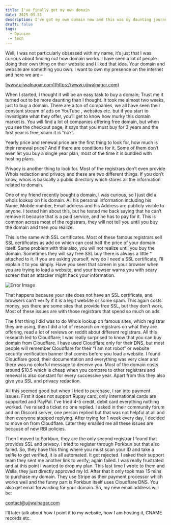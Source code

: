 ```yaml
---
title: I've finally got my own domain
date: 2025-03-31
description: I've got my own domain now and this was my daunting journey to get one.
draft: false
tags:
  - Opinion
  - tech
---
```

Well, I was not particularly obsessed with my name, it’s just that I was curious about finding out how domain works. I have seen a lot of people doing their own thing on their website and I liked that idea. Your domain and website are something you own. I want to own my presence on the internet and here we are – 

[www.ujjwalnagar.com](https://www.ujjwalnagar.com)

When I started, I thought it will be an easy task to buy a domain; Trust me it turned out to be more daunting than I thought. It took me almost two weeks, just to buy a domain. There are a ton of companies, we all have seen their constant stream of ads on YouTube
, websites etc. but if you start to investigate what they offer, you’ll get to know how murky this domain market is. You will find a lot of companies offering free domain, but when you see the checkout page, it says that you must buy for 3 years and the first year is free, scam it is “no?”.

Yearly price and renewal price are the first thing to look for, how much is their renewal price? And if there are conditions for it. Some of them don’t even let you buy a single year plan, most of the time it is bundled with hosting plans.

Privacy is another thing to look for. Most of the registrars don’t even provide Whois redaction and privacy and these are two different things. If you don’t know, whois is basically a public directory which stores all the information related to domain.

One of my friend recently bought a domain, I was curious, so I just did a whois lookup on his domain. All his personal information including his Name, Mobile number, Email address and his Address are publicly visible to anyone. I texted him about this, but he texted me back saying that he can’t remove it because that is a paid service, and he has to pay for it. This is common across most of the registrars, they will not tell you until you buy the domain and then you realize.

This is the same with SSL certificates. Most of these famous registrars sell SSL certificates as add on which can cost half the price of your domain itself. Same problem with this also, you will not realize until you buy the domain. Sometimes they will say free SSL buy there is always a little * attached to it. If you are asking yourself, why do I need a SSL certificate, I’ll explain it to you simply. Have you seen that screen in your browser when you are trying to load a website, and your browser warns you with scary screen that an attacker might hack your information.

![Error Image](/images/attacker.png)


That happens because your site does not have an SSL certificate, and browsers can’t verify if it is a legit website or some spam. This again costs money, yes there are some sites that provide free SSL, but they don’t work. Most of these issues are with those registrars that spend so much on ads.

The first thing I did was to do Whois lookup on famous sites, which registrar they are using, then I did a lot of research on registrars on what they are offering, read a lot of reviews on reddit about different registrars. All this research led to Cloudflare; I was really surprised to know that you can buy domain from Cloudflare. I have used Cloudflare only for their DNS, but most people will remember Cloudflare for their “I am not robot” or website security verification banner that comes before you load a website. I found Cloudflare good, their documentation and everything was very clear and there was no colorful message to deceive you. Most of the domain costs around $10.5 which is cheap when you compare to other registrars and renewal is also constant for every successive year. Apart from this they also give you SSL and privacy redaction.

All this seemed good but when I tried to purchase, I ran into payment issues. First it does not support Rupay card, only international cards are supported and PayPal. I’ve tried 4-5 credit, debit card everything nothing worked. I’ve raised a ticket no one replied. I asked in their community forum and on Discord server, one person replied but that was not helpful at all and then everyone stopped replying. After trying for 1 week every day, I decided to move on from Cloudflare. Later they emailed me all these issues are because of new RBI policies.

Then I moved to Porkbun, they are the only second registrar I found that provides SSL and privacy. I tried to register through Porkbun but that also failed. So, they have this thing where you must scan your ID and take a selfie to get verified, it is all automated. It got rejected. I asked their support team they sent me another link to verify; again failed. I was really frustrated and at this point I wanted to drop my plan. This last time I wrote to them and Walla, they just directly approved my Id. After that it only took max 15 mins to purchase my domain. They use Stripe as their payment processor which works well and the funny part is Porkbun itself uses Cloudflare DNS. You also get email forwarding for your domain. So, my new email address will be: 

[contact@ujjwalnagar.com](mailto:contact@ujjwalnagar.com)

I’ll later talk about how I point it to my website, how I am hosting it, CNAME records etc.